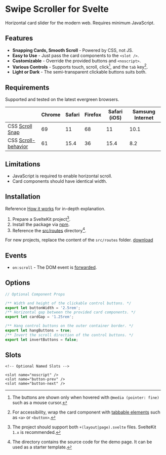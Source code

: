 # Swipe Scroller for Svelte

Horizontal card slider for the modern web. Requires minimum JavaScript.

<!-- Add demonstration link and video -->

## Features

- **Snapping Cards, Smooth Scroll** - Powered by CSS, not JS.
- **Easy to Use** - Just pass the card components to the `<slot />`.
- **Customizable** - Override the provided buttons and `<noscript>`.
- **Various Controls** - Supports touch, scroll, click[^1], and the `tab` key[^2].
- **Light or Dark** - The semi-transparent clickable buttons suits both.

[^1]: The buttons are shown only when hovered with `@media (pointer: fine)` such as a mouse cursor.
[^2]: For accessibility, wrap the card component with [tabbable elements] such as `<a>` or `<button>`.

[tabbable elements]: https://developer.mozilla.org/en-US/docs/Web/HTML/Global_attributes/tabindex

## Requirements

Supported and tested on the latest evergreen browsers.

|                       | Chrome | Safari | Firefox | Safari (iOS) | Samsung Internet |
| --------------------- | ------ | ------ | ------- | ------------ | ---------------- |
| CSS [Scroll Snap]     | 69     | 11     | 68      | 11           | 10.1             |
| CSS [Scroll-behavior] | 61     | 15.4   | 36      | 15.4         | 8.2              |

[Scroll Snap]: https://caniuse.com/css-snappoints
[Scroll-behavior]: https://caniuse.com/css-scroll-behavior

## Limitations

- JavaScript is required to enable horizontal scroll.
- Card components should have identical width.

## Installation

Reference [How it works](docs/how-it-works.md) for in-depth explanation.

1. Prepare a SvelteKit project[^3].
2. Install the package via [npm].
3. Reference the [src/routes](src/routes) directory[^4].

[^3]: The project should support both `+(layout|page).svelte` files. SvelteKit `1.x` is recommended.
[^4]: The directory contains the source code for the demo page. It can be used as a starter template.

<!-- TODO: Check if the following link works. -->

[npm]: https://www.npmjs.com/package/swipe-scroller

For new projects, replace the content of the `src/routes` folder. [download](https://download-directory.github.io/?url=https%3A%2F%2Fgithub.com%2Fhyunbinseo%2Fswipe-scroller%2Ftree%2Fmain%2Fsrc%2Froutes)

## Events

- `on:scroll` - The DOM event is [forwarded](https://svelte.dev/tutorial/dom-event-forwarding).

## Options

```typescript
// Optional Component Props

/** Width and height of the clickable control buttons. */
export let buttonWidth = '2.5rem';
/** Horizontal gap between the provided card components. */
export let cardGap = '1.25rem';

/** Hang control buttons on the outer container border. */
export let hangButtons = true;
/** Invert the scroll direction of the control buttons. */
export let invertButtons = false;
```

<!-- Add image with explanation -->

## Slots

```svelte
<!-- Optional Named Slots -->

<slot name="noscript" />
<slot name="button-prev" />
<slot name="button-next" />
```
